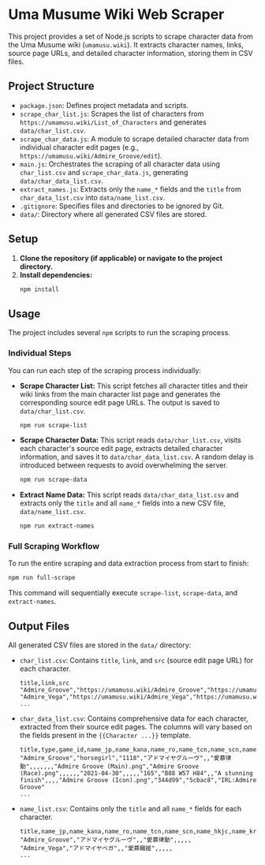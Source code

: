 # Uma Musume Wiki Web Scraper

This project provides a set of Node.js scripts to scrape character data from the Uma Musume wiki (`umamusu.wiki`). It extracts character names, links, source page URLs, and detailed character information, storing them in CSV files.

## Project Structure

- `package.json`: Defines project metadata and scripts.
- `scrape_char_list.js`: Scrapes the list of characters from `https://umamusu.wiki/List_of_Characters` and generates `data/char_list.csv`.
- `scrape_char_data.js`: A module to scrape detailed character data from individual character edit pages (e.g., `https://umamusu.wiki/Admire_Groove/edit`).
- `main.js`: Orchestrates the scraping of all character data using `char_list.csv` and `scrape_char_data.js`, generating `data/char_data_list.csv`.
- `extract_names.js`: Extracts only the `name_*` fields and the `title` from `char_data_list.csv` into `data/name_list.csv`.
- `.gitignore`: Specifies files and directories to be ignored by Git.
- `data/`: Directory where all generated CSV files are stored.

## Setup

1.  **Clone the repository (if applicable) or navigate to the project directory.**
2.  **Install dependencies:**
    ```bash
    npm install
    ```

## Usage

The project includes several `npm` scripts to run the scraping process.

### Individual Steps

You can run each step of the scraping process individually:

- **Scrape Character List:**
  This script fetches all character titles and their wiki links from the main character list page and generates the corresponding source edit page URLs. The output is saved to `data/char_list.csv`.

  ```bash
  npm run scrape-list
  ```

- **Scrape Character Data:**
  This script reads `data/char_list.csv`, visits each character's source edit page, extracts detailed character information, and saves it to `data/char_data_list.csv`. A random delay is introduced between requests to avoid overwhelming the server.

  ```bash
  npm run scrape-data
  ```

- **Extract Name Data:**
  This script reads `data/char_data_list.csv` and extracts only the `title` and all `name_*` fields into a new CSV file, `data/name_list.csv`.
  ```bash
  npm run extract-names
  ```

### Full Scraping Workflow

To run the entire scraping and data extraction process from start to finish:

```bash
npm run full-scrape
```

This command will sequentially execute `scrape-list`, `scrape-data`, and `extract-names`.

## Output Files

All generated CSV files are stored in the `data/` directory:

- `char_list.csv`: Contains `title`, `link`, and `src` (source edit page URL) for each character.

  ```csv
  title,link,src
  "Admire_Groove","https://umamusu.wiki/Admire_Groove","https://umamusu.wiki/Admire_Groove/edit"
  "Admire_Vega","https://umamusu.wiki/Admire_Vega","https://umamusu.wiki/Admire_Vega/edit"
  ...
  ```

- `char_data_list.csv`: Contains comprehensive data for each character, extracted from their source edit pages. The columns will vary based on the fields present in the `{{Character ...}}` template.

  ```csv
  title,type,game_id,name_jp,name_kana,name_ro,name_tcn,name_scn,name_hkjc,name_kr,epithet,image_main,image_race,image_proto,image_stage,nicknames,birthday,class,dorm,roommate,height,threesizes,shoesize,weight,calls_self,calls_trainer,seiyuu,icon,color_main,color_sub,irl_page
  "Admire_Groove","horsegirl","1118","アドマイヤグルーヴ",,"愛慕律動",,,,,,,"Admire Groove (Main).png","Admire Groove (Race).png",,,,,,"2021-04-30",,,,,"165","B88 W57 H84",,"A stunning finish",,,,"Admire Groove (Icon).png","344d99","5cbac8","IRL:Admire Groove"
  ...
  ```

- `name_list.csv`: Contains only the `title` and all `name_*` fields for each character.
  ```csv
  title,name_jp,name_kana,name_ro,name_tcn,name_scn,name_hkjc,name_kr
  "Admire_Groove","アドマイヤグルーヴ",,"愛慕律動",,,,,
  "Admire_Vega","アドマイヤベガ",,"愛慕織姬",,,,,
  ...
  ```
